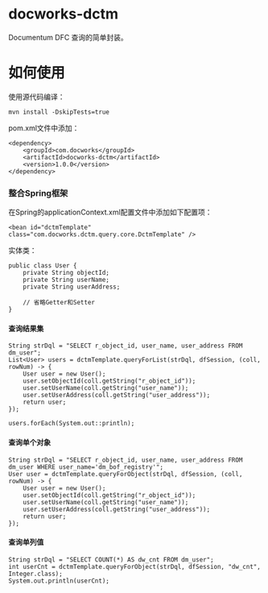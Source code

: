 # docworks-dctm
Documentum DFC 查询的简单封装。

# 如何使用

使用源代码编译：

`mvn install -DskipTests=true`

pom.xml文件中添加：

 ```
 <dependency>
     <groupId>com.docworks</groupId>
     <artifactId>docworks-dctm</artifactId>
     <version>1.0.0</version>
 </dependency>
 ```

 ### 整合Spring框架

 在Spring的applicationContext.xml配置文件中添加如下配置项：

```
<bean id="dctmTemplate" class="com.docworks.dctm.query.core.DctmTemplate" />
```

实体类：

```
public class User {
    private String objectId;
    private String userName;
    private String userAddress;

    // 省略Getter和Setter
}
```

#### 查询结果集

```
String strDql = "SELECT r_object_id, user_name, user_address FROM dm_user";
List<User> users = dctmTemplate.queryForList(strDql, dfSession, (coll, rowNum) -> {
    User user = new User();
    user.setObjectId(coll.getString("r_object_id"));
    user.setUserName(coll.getString("user_name"));
    user.setUserAddress(coll.getString("user_address"));
    return user;
});

users.forEach(System.out::println);
```

#### 查询单个对象

```
String strDql = "SELECT r_object_id, user_name, user_address FROM dm_user WHERE user_name='dm_bof_registry'";
User user = dctmTemplate.queryForObject(strDql, dfSession, (coll, rowNum) -> {
    User user = new User();
    user.setObjectId(coll.getString("r_object_id"));
    user.setUserName(coll.getString("user_name"));
    user.setUserAddress(coll.getString("user_address"));
    return user;
});
```

#### 查询单列值

```
String strDql = "SELECT COUNT(*) AS dw_cnt FROM dm_user";
int userCnt = dctmTemplate.queryForObject(strDql, dfSession, "dw_cnt", Integer.class);
System.out.println(userCnt);
```
